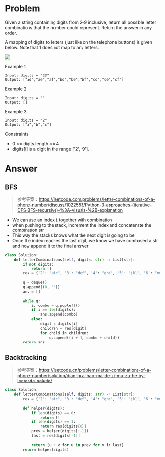 # Problem
Given a string containing digits from 2-9 inclusive, return all possible letter combinations that the number could represent. Return the answer in any order.

A mapping of digits to letters (just like on the telephone buttons) is given below. Note that 1 does not map to any letters.

![](https://assets.leetcode.com/uploads/2022/03/15/1200px-telephone-keypad2svg.png)

Example 1
```
Input: digits = "23"
Output: ["ad","ae","af","bd","be","bf","cd","ce","cf"]
```

Example 2
```
Input: digits = ""
Output: []
```

Example 3
```
Input: digits = "2"
Output: ["a","b","c"]
```

Constraints
- 0 <= digits.length <= 4
- digits[i] is a digit in the range ['2', '9'].
# Answer
## BFS
> 参考答案：https://leetcode.com/problems/letter-combinations-of-a-phone-number/discuss/1022553/Python-3-approaches-(iterative-DFS-BFS-recursive)-%3A-visuals-%2B-explanation
- We can use an index `i` together with combination
- when pushing to the stack, increment the index and concatenate the combination str
- This way the stacks knows what the next digit is going to be
- Once the index reaches the last digit, we know we have combosed a str and now append it to the final answer
```python
class Solution:
    def letterCombinations(self, digits: str) -> List[str]:
        if not digits:
            return []
        res = {'2': "abc", '3': "def", '4': "ghi", '5': "jkl", '6': "mno", '7': "pqrs", '8': "tuv", '9': "wxyz"}
        
        q = deque()
        q.append((0, ""))
        ans = []
        
        while q:
            i, combo = q.popleft()
            if i == len(digits):
                ans.append(combo)
            else:
                digit = digits[i]
                children = res[digit]
                for child in children:
                    q.append((i + 1, combo + child))
        return ans
```
## Backtracking
> 参考答案：https://leetcode.cn/problems/letter-combinations-of-a-phone-number/solution/dian-hua-hao-ma-de-zi-mu-zu-he-by-leetcode-solutio/
```python
class Solution:
    def letterCombinations(self, digits: str) -> List[str]:
        res = {'2': "abc", '3': "def", '4': "ghi", '5': "jkl", '6': "mno", '7': "pqrs", '8': "tuv", '9': "wxyz"}
        
        def helper(digits):
            if len(digits) == 0:
                return []
            if len(digits) == 1:
                return res[digits[0]]
            prev = helper(digits[:-1])
            last = res[digits[-1]]
            
            return [u + v for u in prev for v in last]
        return helper(digits)
```
